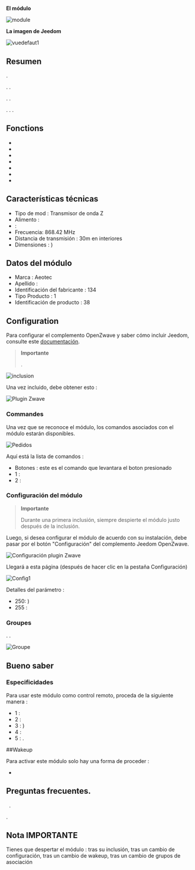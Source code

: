 # 

**El módulo**

![module](images/aeotec.panicbutton/module.jpg)

**La imagen de Jeedom**

![vuedefaut1](images/aeotec.panicbutton/vuedefaut1.jpg)

## Resumen

.

. .

. .

. . .

## Fonctions

-   
-   
-   
-   
-   
-   
-   

## Características técnicas

-   Tipo de mod : Transmisor de onda Z
-   Alimento : 
-    : 
-   Frecuencia: 868.42 MHz
-   Distancia de transmisión : 30m en interiores
-   Dimensiones : )

## Datos del módulo

-   Marca : Aeotec
-   Apellido : 
-   Identificación del fabricante : 134
-   Tipo Producto : 1
-   Identificación de producto : 38

## Configuration

Para configurar el complemento OpenZwave y saber cómo incluir Jeedom, consulte este [documentación](https://doc.jeedom.com/es_ES/plugins/automation%20protocol/openzwave/).

> **Importante**
>
> .

![inclusion](images/aeotec.panicbutton/inclusion.jpg)

Una vez incluido, debe obtener esto :

![Plugin Zwave](images/aeotec.panicbutton/information.jpg)

### Commandes

Una vez que se reconoce el módulo, los comandos asociados con el módulo estarán disponibles.

![Pedidos](images/aeotec.panicbutton/commandes.jpg)

Aquí está la lista de comandos :

-   Botones : este es el comando que levantara el boton presionado
  - 1 : 
  - 2 : 

### Configuración del módulo

> **Importante**
>
> Durante una primera inclusión, siempre despierte el módulo justo después de la inclusión.

Luego, si desea configurar el módulo de acuerdo con su instalación, debe pasar por el botón "Configuración" del complemento Jeedom OpenZwave.

![Configuración plugin Zwave](images/plugin/bouton_configuration.jpg)

Llegará a esta página (después de hacer clic en la pestaña Configuración)

![Config1](images/aeotec.panicbutton/config1.jpg)

Detalles del parámetro :

-   250: )
-   255 : 

### Groupes

. .

![Groupe](images/aeotec.panicbutton/groupe.jpg)

## Bueno saber

### Especificidades

Para usar este módulo como control remoto, proceda de la siguiente manera :

-   1 : 
-   2 : 
-   3 : )
-   4 : 
-   5 : .

##Wakeup

Para activar este módulo solo hay una forma de proceder :

-   

## Preguntas frecuentes.
 
.


.

## Nota IMPORTANTE

Tienes que despertar el módulo : tras su inclusión, tras un cambio de configuración, tras un cambio de wakeup, tras un cambio de grupos de asociación
